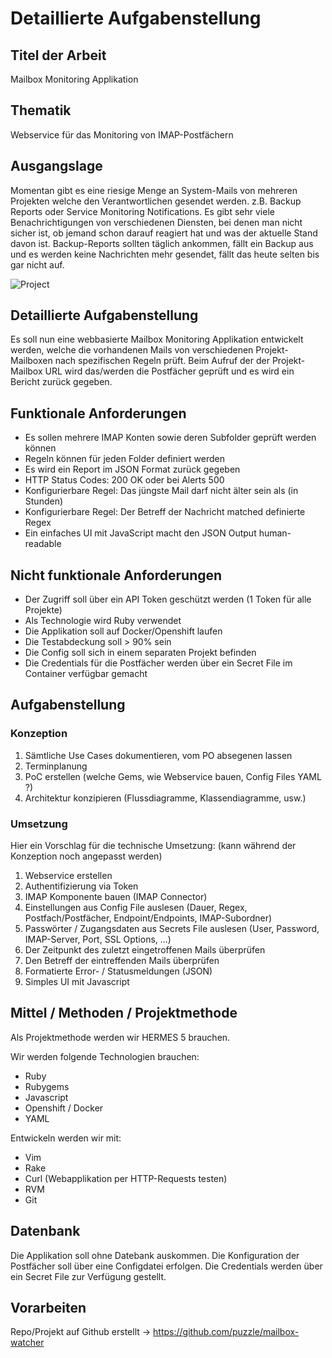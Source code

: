 # Detaillierte Aufgabenstellung

## Titel der Arbeit

Mailbox Monitoring Applikation

## Thematik

Webservice für das Monitoring von IMAP-Postfächern

## Ausgangslage

Momentan gibt es eine riesige Menge an System-Mails von mehreren Projekten welche den Verantwortlichen gesendet werden. z.B. Backup Reports oder Service Monitoring Notifications. Es gibt sehr viele Benachrichtigungen von verschiedenen Diensten, bei denen man nicht sicher ist, ob jemand schon darauf reagiert hat und was der aktuelle Stand davon ist. Backup-Reports sollten täglich ankommen, fällt ein Backup aus und es werden keine Nachrichten mehr gesendet, fällt das heute selten bis gar nicht auf.

![Project](https://raw.githubusercontent.com/puzzle/mailbox-watcher/master/doc/konzeption/project.jpg)

## Detaillierte Aufgabenstellung

Es soll nun eine webbasierte Mailbox Monitoring Applikation entwickelt werden, welche die vorhandenen Mails von verschiedenen Projekt-Mailboxen nach spezifischen Regeln prüft. Beim Aufruf der der Projekt-Mailbox URL wird das/werden die Postfächer geprüft und es wird ein Bericht zurück gegeben.  

## Funktionale Anforderungen

* Es sollen mehrere IMAP Konten sowie deren Subfolder geprüft werden können
* Regeln können für jeden Folder definiert werden
* Es wird ein Report im JSON Format zurück gegeben
* HTTP Status Codes: 200 OK oder bei Alerts 500
* Konfigurierbare Regel: Das jüngste Mail darf nicht älter sein als (in Stunden)
* Konfigurierbare Regel: Der Betreff der Nachricht matched definierte Regex
* Ein einfaches UI mit JavaScript macht den JSON Output human-readable

## Nicht funktionale Anforderungen

* Der Zugriff soll über ein API Token geschützt werden (1 Token für alle Projekte)
* Als Technologie wird Ruby verwendet
* Die Applikation soll auf Docker/Openshift laufen
* Die Testabdeckung soll > 90% sein
* Die Config soll sich in einem separaten Projekt befinden
* Die Credentials für die Postfächer werden über ein Secret File im Container verfügbar gemacht

## Aufgabenstellung

### Konzeption

1. Sämtliche Use Cases dokumentieren, vom PO absegenen lassen
1. Terminplanung
1. PoC erstellen (welche Gems, wie Webservice bauen, Config Files YAML ?)
1. Architektur konzipieren (Flussdiagramme, Klassendiagramme, usw.)

### Umsetzung

Hier ein Vorschlag für die technische Umsetzung: (kann während der Konzeption noch angepasst werden)

1. Webservice erstellen
1. Authentifizierung via Token
1. IMAP Komponente bauen (IMAP Connector)
1. Einstellungen aus Config File auslesen (Dauer, Regex, Postfach/Postfächer, Endpoint/Endpoints, IMAP-Subordner)
1. Passwörter / Zugangsdaten aus Secrets File auslesen (User, Password, IMAP-Server, Port, SSL Options, ...)
1. Der Zeitpunkt des zuletzt eingetroffenen Mails überprüfen
1. Den Betreff der eintreffenden Mails überprüfen
1. Formatierte Error- / Statusmeldungen (JSON)
1. Simples UI mit Javascript

## Mittel / Methoden / Projektmethode

Als Projektmethode werden wir HERMES 5 brauchen.
 
Wir werden folgende Technologien brauchen:

* Ruby
* Rubygems
* Javascript
* Openshift / Docker
* YAML

Entwickeln werden wir mit:

* Vim
* Rake
* Curl (Webapplikation per HTTP-Requests testen)
* RVM
* Git

## Datenbank

Die Applikation soll ohne Datebank auskommen. Die Konfiguration der Postfächer soll über eine Configdatei erfolgen. Die Credentials werden über ein Secret File zur Verfügung gestellt.

## Vorarbeiten

Repo/Projekt auf Github erstellt -> https://github.com/puzzle/mailbox-watcher
